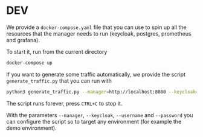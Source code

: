 # DEV 

We provide a `docker-compose.yaml` file that you can use to spin up all the resources that the manager needs to run (keycloak, postgres, prometheus and grafana). 

To start it, run from the current directory

```bash
docker-compose up
```

If you want to generate some traffic automatically, we provide the script `generate_traffic.py` that you can run with 

```bash
python3 generate_traffic.py --manager=http://localhost:8080 --keycloak=http://localhost:8180 --username=kermit --password=thefrog
```

The script runs forever, press `CTRL+C` to stop it.

With the parameters `--manager`, `--keycloak`, `--username` and `--password` you can configure the script so to target any environment (for example the demo environment).